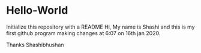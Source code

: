 # Hello-World
Initialize this repository with a README
Hi, My name is Shashi and this is my first github program making changes at 6:07 on 16th jan 2020.

Thanks
Shashibhushan 
